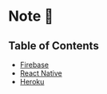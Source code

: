 # Note :memo:

## Table of Contents
* [Firebase]()
* [React Native](https://github.com/junsumun/Note/blob/master/react-native.md)
* [Heroku](https://github.com/junsumun/Note/blob/master/heroku.md)
